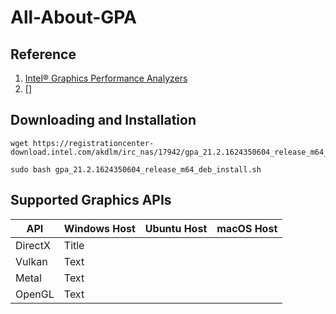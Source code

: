 # All-About-GPA

## Reference

1. [Intel® Graphics Performance Analyzers](https://software.intel.com/content/www/us/en/develop/tools/graphics-performance-analyzers.html)
2. []
## Downloading and Installation

```
wget https://registrationcenter-download.intel.com/akdlm/irc_nas/17942/gpa_21.2.1624350604_release_m64_deb_install.sh

sudo bash gpa_21.2.1624350604_release_m64_deb_install.sh
```

## Supported Graphics APIs

| API         | Windows Host | Ubuntu Host | macOS Host |
| ----------- |  ----------- | ----------- | -----------|
| DirectX     | Title        |
| Vulkan      | Text         |
| Metal       | Text         |
| OpenGL      | Text         |
